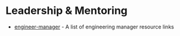 # Leadership & Mentoring

* [engineer-manager](https://github.com/ryanburgess/engineer-manager) - A list of engineering manager resource links


